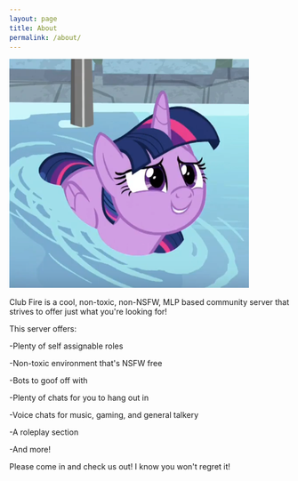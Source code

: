 ```yaml
---
layout: page
title: About
permalink: /about/
---
```


<img src="https://raw.githubusercontent.com/Adaline02/clubfire/master/assets/images/demo.PNG">

Club Fire is a cool, non-toxic, non-NSFW, MLP based community server that strives to offer just what you're looking for!


This server offers:

-Plenty of self assignable roles

-Non-toxic environment that's NSFW free

-Bots to goof off with

-Plenty of chats for you to hang out in

-Voice chats for music, gaming, and general talkery

-A roleplay section

-And more!


Please come in and check us out! I know you won't regret it!
